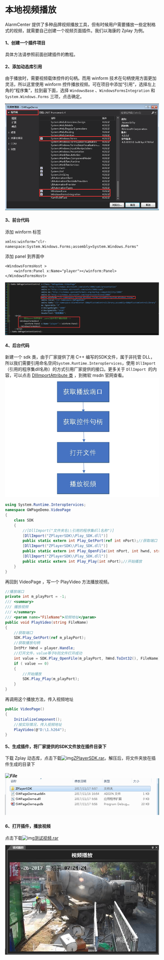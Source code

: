 # 本地视频播放

AlarmCenter 提供了多种品牌视频播放工具，但有时候用户需要播放一些定制格式的视频，就需要自己创建一个视频页面插件。我们以海康的 Zplay 为例。

#### 1、创建一个插件项目

具体方法请参照前面创建插件的教程。

#### 2、添加动态库引用

由于播放时，需要视频载体控件的句柄。而用 winform 技术在句柄使用方面更加灵活，所以这里使用 winform 控件播放视频。可在项目中添加“引用”，选择左上角的“程序集”，拉到最下面，选择  `WindowsBase` 、`WindowsFormsIntegration` 和 `System.Windows.Forms` 三项，点击确定。

![](./image/1513845955956209.png)

#### 3、前台代码

添加 winform 标签

```xaml
xmlns:winform="clr-namespace:System.Windows.Forms;assembly=System.Windows.Forms"
```

添加 panel 到界面中

```
<WindowsFormsHost >
    <winform:Panel x:Name="player"></winform:Panel>
</WindowsFormsHost>
```

![Interface.png](./image/1510908369114137.png)

#### 4、后台代码

新建一个 sdk 类，由于厂家提供了用 C++ 编写的SDK文件，属于非托管 DLL，所以我们需要引用命名空间`System.Runtime.InteropServices`，使用 `DllImport`（引用的程序集dll名称）的方式引用厂家提供的接口。更多关于 `DllImport `的内容，可以点击 [DllImportAttribute 类](https://msdn.microsoft.com/zh-cn/library/system.runtime.interopservices.dllimportattribute(v=vs.110).aspx) ，到微软 msdn 官网查看。![DC%)ADTHNLUZ}HMP1JP4@CF.png](./image/1514450817104390.png)

```c#
using System.Runtime.InteropServices;
namespace GWPageDemo.VideoPage
{
    class SDK
    {
        //[DllImport("文件夹名\\引用的程序集dll名称")]        
        [DllImport("ZPlayerSDK\\Play_SDK.dll")]
        public static extern int Play_GetPort(ref int nPort);//获取端口        
        [DllImport("ZPlayerSDK\\Play_SDK.dll")]
        public static extern int Play_OpenFile(int nPort, int hwnd, string sFileName);//打开文件        
        [DllImport("ZPlayerSDK\\Play_SDK.dll")]
        public static extern int Play_Play(int nPort);//开始播放
    }
}
```



再回到 VideoPage ，写一个 PlayVideo 方法播放视频。



```c#
//播放端口
private int m_playPort = -1;
/// <summary>
/// 播放视频
/// </summary>
/// <param name="FileName">视频地址</param>
public void PlayVideo(string FileName)
{
    //获取端口
    SDK.Play_GetPort(ref m_playPort);
    //获取播放句柄
    IntPtr hWnd = player.Handle;
    //打开文件，value等于0则文件打开成功
    int value = SDK.Play_OpenFile(m_playPort, hWnd.ToInt32(), FileName);
    if ( value == 0)
    {
        //开始播放
        SDK.Play_Play(m_playPort);
    }
}
```



再调用这个播放方法，传入视频地址



```c#
public VideoPage()
{
    InitializeComponent();
    //按实际情况，传入视频地址
    PlayVideo(@"D:\1.h264");
}
```

#### 5、生成插件，将厂家提供的SDK文件放在插件目录下

下载 Zplay 动态库，点击下载![img](http://ganweisoft.net:8092/js/ueditor/dialogs/attachment/fileTypeImages/icon_rar.gif)[ZPlayerSDK.rar](http://ganweisoft.net/ueditor/php/upload/file/20171221/1513836152400281.rar)。解压后，将文件夹放在插件生成的目录下

##### ![File](http://ganweisoft.net:8092/js/ueditor/themes/default/images/spacer.gif)![File.png](./image/1510908395120600.png)

#### 6、打开插件，播放视频



点击下载![img](http://ganweisoft.net:8092/js/ueditor/dialogs/attachment/fileTypeImages/icon_rar.gif)[测试视频.rar](http://ganweisoft.net/ueditor/php/upload/file/20171221/1513836472502611.rar)

![Video.png](./image/1510908404107441.png)